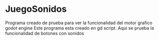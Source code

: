 # JuegoSonidos
Programa creado de prueba para ver la funcionalidad del motor grafico godot engine
Este programa esta creado en gd script.
Aqui se prueba la funcionalidad de botones con sonidos 
